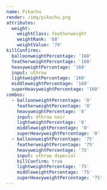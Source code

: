 ```yaml
---
name: Pikachu
render: /img/pikachu.png
attributes:
  weight:
    weightClass: featherweight
    weightRank: '68'
    weightValue: '79'
killConfirms:
  balloonweightPercentage: '160'
  featherweightPercentage: '160'
  heavyweightPercentage: '160'
  input: uthrow
  lightweightPercentage: '160'
  middleweightPercentage: '160'
  superHeavyweightPercentage: '160'
combos:
  - balloonweightPercentage: '0'
    featherweightPercentage: '0'
    heavyweightPercentage: '0'
    input: dthrow nair
    lightweightPercentage: '0'
    middleweightPercentage: '0'
    superHeavyweightPercentage: '0'
  - balloonweightPercentage: '75'
    featherweightPercentage: '75'
    heavyweightPercentage: '75'
    input: uthrow dspecial
    killConfirm: true
    lightweightPercentage: '75'
    middleweightPercentage: '75'
    superHeavyweightPercentage: '75'
---
```


